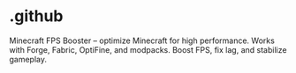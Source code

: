 # .github
Minecraft FPS Booster – optimize Minecraft for high performance. Works with Forge, Fabric, OptiFine, and modpacks. Boost FPS, fix lag, and stabilize gameplay.

